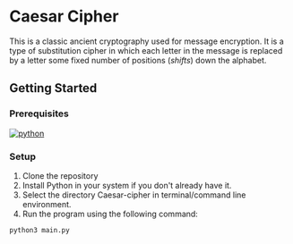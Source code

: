 # Caesar Cipher
This is a classic ancient cryptography used for message encryption. It is a type of substitution cipher in which each letter in the message is replaced by a letter some fixed number of positions (*shifts*) down the alphabet.

## Getting Started

### Prerequisites
[![python](https://img.shields.io/badge/Python-3.x-3776AB.svg?style=flat&logo=python&logoColor=white)](https://www.python.org)

### Setup
1. Clone the repository
2. Install Python in your system if you don't already have it.
3. Select the directory Caesar-cipher in terminal/command line environment.
4. Run the program using the following command:
```python
python3 main.py
```



